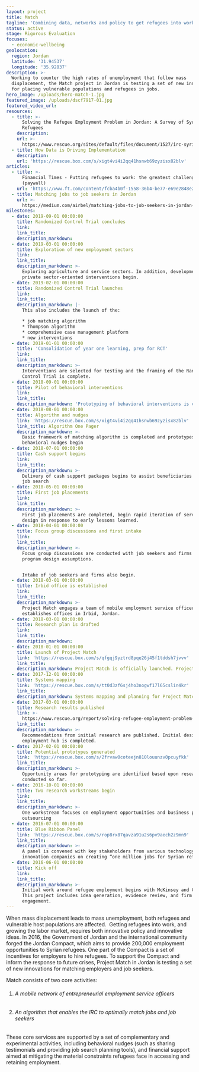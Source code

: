 ```yaml
---
layout: project
title: Match
tagline: 'Combining data, networks and policy to get refugees into work'
status: active
stage: Rigorous Evaluation
focuses:
  - economic-wellbeing
geolocation:
  region: Jordan
  latitude: '31.94537'
  longitude: '35.92837'
description: >-
  Working to counter the high rates of unemployment that follow mass
  displacement, the Match project in Jordan is testing a set of new innovations
  for placing vulnerable populations and refugees in jobs.
hero_image: /uploads/hero-match-1.jpg
featured_image: /uploads/dscf7917-01.jpg
featured_video_url:
resources:
  - title: >-
      Solving the Refugee Employment Problem in Jordan: A Survey of Syrian
      Refugees
    description:
    url: >-
      https://www.rescue.org/sites/default/files/document/1527/irc-syrianrefugeeemployment-72dpi-041117.pdf
  - title: How Data is Driving Implementation
    description:
    url: 'https://rescue.box.com/s/xigt4vi4i2qq41hsnwb69zyzisx82blv'
articles:
  - title: >-
      Financial Times - Putting refugees to work: the greatest challenge in 2017
      (paywall)
    url: 'https://www.ft.com/content/fcba4b0f-1558-36b4-be77-e69e2848e275'
  - title: Matching jobs to job seekers in Jordan
    url: >-
      https://medium.com/airbel/matching-jobs-to-job-seekers-in-jordan-d9c1c8bc00a5
milestones:
  - date: 2019-09-01 00:00:00
    title: Randomized Control Trial concludes
    link:
    link_title:
    description_markdown:
  - date: 2019-03-01 00:00:00
    title: Exploration of new employment sectors
    link:
    link_title:
    description_markdown: >-
      Exploring agriculture and service sectors. In addition, development of
      private sector-oriented interventions begin.
  - date: 2019-02-01 00:00:00
    title: Randomized Control Trial launches
    link:
    link_title:
    description_markdown: |-
      This also includes the launch of the:

      * job matching algorithm
      * Thompson algorithm
      * comprehensive case management platform
      * new interventions
  - date: 2019-01-01 00:00:00
    title: 'Consolidation of year one learning, prep for RCT'
    link:
    link_title:
    description_markdown: >-
      Interventions are selected for testing and the framing of the Randomized
      Control Trial is complete.
  - date: 2018-09-01 00:00:00
    title: Pilot of behavioral interventions
    link:
    link_title:
    description_markdown: 'Prototyping of behavioral interventions is complete, pilot begins.'
  - date: 2018-08-01 00:00:00
    title: Algorithm and nudges
    link: 'https://rescue.box.com/s/xigt4vi4i2qq41hsnwb69zyzisx82blv'
    link_title: Algorithm One Pager
    description_markdown: >-
      Basic framework of matching algorithm is completed and prototypes of
      behavioral nudges begin
  - date: 2018-07-01 00:00:00
    title: Cash support begins
    link:
    link_title:
    description_markdown: >-
      Delivery of cash support packages begins to assist beneficiaries with the
      job search
  - date: 2018-05-01 00:00:00
    title: First job placements
    link:
    link_title:
    description_markdown: >-
      First job placements are completed, begin rapid iteration of service
      design in response to early lessons learned.
  - date: 2018-04-01 00:00:00
    title: Focus group discussions and first intake
    link:
    link_title:
    description_markdown: >-
      Focus group discussions are conducted with job seekers and firms to test
      program design assumptions.


      Intake of job seekers and firms also begin.
  - date: 2018-03-01 00:00:00
    title: Irbid office is established
    link:
    link_title:
    description_markdown: >-
      Project Match engages a team of mobile employment service officers, and
      establishes offices in Irbid, Jordan.
  - date: 2018-03-01 00:00:00
    title: Research plan is drafted
    link:
    link_title:
    description_markdown:
  - date: 2018-01-01 00:00:00
    title: Launch of Project Match
    link: 'https://rescue.box.com/s/qfgqj9yztrd8pqe26j45f1tddsh7jvvv'
    link_title:
    description_markdown: Project Match is officially launched. Project start-up begins.
  - date: 2017-12-01 00:00:00
    title: Systems mapping
    link: 'https://rescue.box.com/s/tt0d3zf6sj4ho3nogwf17l65cslin4kr'
    link_title:
    description_markdown: Systems mapping and planning for Project Match has been conducted.
  - date: 2017-03-01 00:00:00
    title: Research results published
    link: >-
      https://www.rescue.org/report/solving-refugee-employment-problem-jordan-survey-syrian-refugees
    link_title:
    description_markdown: >-
      Recommendations from initial research are published. Initial design of the
      employment hub is completed.
  - date: 2017-02-01 00:00:00
    title: Potential prototypes generated
    link: 'https://rescue.box.com/s/2frvaw0coteejn810louunzv0pcuyfkk'
    link_title:
    description_markdown: >-
      Opportunity areas for prototyping are identified based upon research
      conducted so far.
  - date: 2016-10-01 00:00:00
    title: Two research workstreams begin
    link:
    link_title:
    description_markdown: >-
      One workstream focuses on employment opportunities and business process
      outsourcing
  - date: 2016-07-01 00:00:00
    title: Blue Ribbon Panel
    link: 'https://rescue.box.com/s/rop8rx87qavza91u2s6pv9aech2z9mn9'
    link_title:
    description_markdown: >-
      A panel is convened with key stakeholders from various technology and
      innovation companies on creating “one million jobs for Syrian refugees”
  - date: 2016-06-01 00:00:00
    title: Kick off
    link:
    link_title:
    description_markdown: >-
      Initial work around refugee employment begins with McKinsey and Company.
      This project includes idea generation, evidence review, and firm
      engagement.
---
```


When mass displacement leads to mass unemployment, both refugees and vulnerable host populations are affected. &nbsp;Getting refugees into work, and growing the labor market, requires both innovative policy and innovative ideas. In 2016, the Government of Jordan and the international community forged the Jordan Compact, which aims to provide 200,000 employment opportunities to Syrian refugees. One part of the Compact is a set of incentives for employers to hire refugees. To support the Compact and inform the response to future crises, Project Match in Jordan is testing a set of new innovations for matching employers and job seekers.

Match consists of two core activities:

1. ###### A mobile network of entrepreneurial employment service officers
2. ###### An algorithm that enables the IRC to optimally match jobs and job seekers

These core services are supported by a set of complementary and experimental activities, including behavioral nudges (such as sharing testimonials and providing job search planning tools), and financial support aimed at mitigating the material constraints refugees face in accessing and retaining employment.